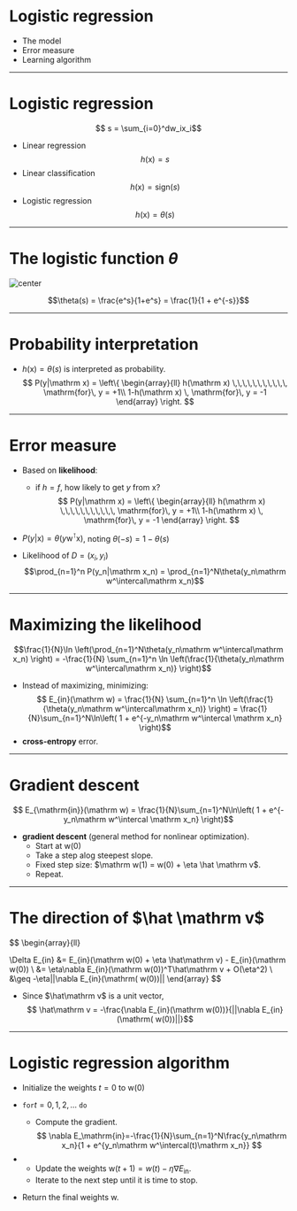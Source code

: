 <!-- page_number: true -->

# Logistic regression
* The model
* Error measure
* Learning algorithm

---
# Logistic regression
$$ s = \sum_{i=0}^dw_ix_i$$
* Linear regression
$$h(\mathrm x) = s$$
* Linear classification
$$h(\mathrm x) = \mathrm{sign}(s)$$
* Logistic regression
$$ h(\mathrm x) = \theta(s)$$

---
# The logistic function $\theta$
![center](../images/theta.png)

$$\theta(s) = \frac{e^s}{1+e^s} = \frac{1}{1 + e^{-s}}$$

---
# Probability interpretation
* $h(\mathrm x) = \theta(s)$ is interpreted as probability.
$$ P(y|\mathrm x) = 
\left\{
 \begin{array}{ll}
   h(\mathrm x) \,\,\,\,\,\,\,\,\,\,\, \mathrm{for}\, y = +1\\
   1-h(\mathrm x) \, \mathrm{for}\, y = -1
 \end{array}
\right.
$$

---
# Error measure
* Based on __likelihood__:
	* if $h = f$, how likely to get $y$ from $\mathrm x$?
$$ P(y|\mathrm x) = 
\left\{
 \begin{array}{ll}
   h(\mathrm x) \,\,\,\,\,\,\,\,\,\,\, \mathrm{for}\, y = +1\\
   1-h(\mathrm x) \, \mathrm{for}\, y = -1
 \end{array}
\right.
$$

* $P(y|\mathrm x) = \theta(y\mathrm w^\intercal\mathrm x)$, noting $\theta(-s) = 1 - \theta(s)$
* Likelihood of $D= (x_i, y_i)$
$$\prod_{n=1}^n P(y_n|\mathrm x_n) = \prod_{n=1}^N\theta(y_n\mathrm w^\intercal\mathrm x_n)$$

---
# Maximizing the likelihood
$$\frac{1}{N}\ln \left(\prod_{n=1}^N\theta(y_n\mathrm w^\intercal\mathrm x_n) \right) =
-\frac{1}{N} \sum_{n=1}^n \ln \left(\frac{1}{\theta(y_n\mathrm w^\intercal\mathrm x_n)} \right)$$
* Instead of maximizing, minimizing:
$$ E_{in}(\mathrm w) = 
\frac{1}{N} \sum_{n=1}^n \ln \left(\frac{1}{\theta(y_n\mathrm w^\intercal\mathrm x_n)} \right) =
\frac{1}{N}\sum_{n=1}^N\ln\left( 1 + e^{-y_n\mathrm w^\intercal \mathrm x_n} \right)$$
* __cross-entropy__ error.

---
# Gradient descent
$$ E_{\mathrm{in}}(\mathrm w) = 
\frac{1}{N}\sum_{n=1}^N\ln\left( 1 + e^{-y_n\mathrm w^\intercal \mathrm x_n} \right)$$
* __gradient descent__ (general method for nonlinear optimization).
	* Start at $\mathrm w(0)$
	* Take a step alog steepest slope.
	* Fixed step size: $\mathrm w(1) = w(0) + \eta \hat \mathrm v$.
	* Repeat.

---
# The direction of $\hat \mathrm v$
$$
 \begin{array}{ll}

\Delta E_{in} &= E_{in}(\mathrm w(0) + \eta \hat\mathrm v) - E_{in}(\mathrm w(0)) \\
&= \eta\nabla E_{in}(\mathrm w(0))^T\hat\mathrm v + O(\eta^2) \\
&\geq -\eta||\nabla E_{in}(\mathrm( w(0))||
 \end{array} 
$$
* Since $\hat\mathrm v$ is a unit vector,
$$ \hat\mathrm v = -\frac{\nabla E_{in}(\mathrm w(0))}{||\nabla E_{in}(\mathrm( w(0))||}$$

---
# Logistic regression algorithm
* Initialize the weights $t=0$ to $\mathrm w(0)$
* `for`$t = 0, 1, 2, ...$ `do`
	* Compute the gradient.
$$ \nabla E_\mathrm{in}=-\frac{1}{N}\sum_{n=1}^N\frac{y_n\mathrm x_n}{1 + e^{y_n\mathrm w^\intercal(t)\mathrm x_n}}	$$

*
    * Update the weights $\mathrm w(t+1) = w(t) - \eta\nabla E_\mathrm{in}$.
    * Iterate to the next step until it is time to stop.
* Return the final weights $\mathrm w$.
